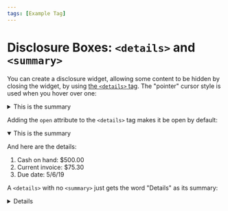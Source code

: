 ```yaml
---
tags: [Example Tag]
---
```


Disclosure Boxes: `<details>` and `<summary>`
=============================================

You can create a disclosure widget, allowing some content to be hidden by
closing the widget, by using [the `<details>` tag](https://developer.mozilla.org/en-US/docs/Web/HTML/Element/details).
The "pointer" cursor style is used when you hover over one:

<details>
  <summary>This is the summary</summary>
  <p>And here are the details:</p>
  <ol>
    <li>Cash on hand: $500.00</li>
    <li>Current invoice: $75.30</li>
    <li>Due date: 5/6/19</li>
  </ol>
</details>

Adding the `open` attribute to the `<details>` tag makes it be open by default:

<details open>
  <summary>This is the summary</summary>
  <p>And here are the details:</p>
  <ol>
    <li>Cash on hand: $500.00</li>
    <li>Current invoice: $75.30</li>
    <li>Due date: 5/6/19</li>
  </ol>
</details>

A `<details>` with no `<summary>` just gets the word "Details" as its summary:

<details>
  <p>And here are the details:</p>
  <ol>
    <li>Cash on hand: $500.00</li>
    <li>Current invoice: $75.30</li>
    <li>Due date: 5/6/19</li>
  </ol>
</details>
